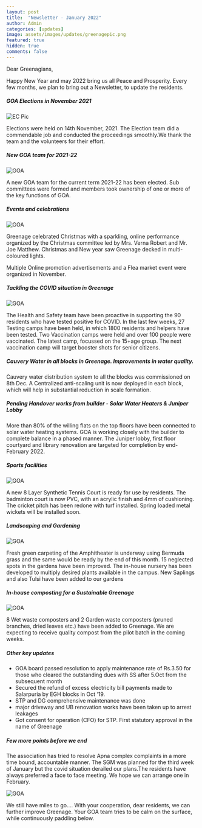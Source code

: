 ```yaml
---
layout: post
title:  "Newsletter - January 2022"
author: Admin
categories: [updates]
image: assets/images/updates/greenagepic.png
featured: true
hidden: true
comments: false
---
```


Dear Greenagians,


Happy New Year and may 2022 bring us all Peace and Prosperity. Every few months, we plan to bring out a Newsletter, to update the residents.

##### GOA Elections in November 2021

<p class="mb-5"><img class="shadow-lg" src="{{site.baseurl}}/assets/images/updates/ec.png" alt="EC Pic" /></p>

Elections were held on 14th November,  2021. The Election team did a commendable job and conducted the proceedings smoothly.We thank the team and the volunteers for their effort.

##### New GOA team for 2021-22

<p class="mb-5"><img class="shadow-lg" src="{{site.baseurl}}/assets/images/updates/goa.png" alt="GOA" /></p>

A new GOA team for the current term 2021-22 has been elected. Sub committees were formed and members took ownership of one or more of the key functions of GOA. 

##### Events and celebrations

<p class="mb-5"><img class="shadow-lg" src="{{site.baseurl}}/assets/images/updates/xmas.png" alt="GOA" /></p>

Greenage celebrated Christmas with a sparkling, online performance organized by the Christmas committee led by Mrs. Verna Robert and Mr. Joe Matthew. Christmas and New year saw Greenage decked in multi-coloured lights. 

Multiple Online promotion advertisements and a Flea market event were organized in November. 

##### Tackling the COVID situation in Greenage

<p class="mb-5"><img class="shadow-lg" src="{{site.baseurl}}/assets/images/updates/covid.png" alt="GOA" /></p>

The Health and Safety team have been proactive in supporting the 90 residents who have tested positive for COVID. In the last few weeks, 27 Testing camps have been held, in which 1800 residents and helpers have been tested.
Two Vaccination camps were held and  over 100 people were vaccinated. The latest camp, focussed on the  15+age group. The next vaccination camp will target booster shots for senior citizens. 

##### Cauvery Water in all blocks in Greenage. Improvements in water quality. 

Cauvery water distribution system to all the blocks was commissioned on 8th Dec. A Centralized anti-scaling unit is  now deployed in each block, which will help in substantial reduction in scale formation. 

##### Pending Handover works from builder - Solar Water Heaters & Juniper Lobby

More than 80% of the willing flats on the top floors have been connected to solar water heating systems.  GOA is working closely with the builder to complete  balance in a phased manner. The Juniper lobby, first floor courtyard and library renovation are targeted for completion by end-February 2022.

##### Sports facilities 

<p class="mb-5"><img class="shadow-lg" src="{{site.baseurl}}/assets/images/updates/sports.png" alt="GOA" /></p>

A new 8 Layer Synthetic Tennis Court is ready for use by residents. The badminton court is now PVC, with an acrylic finish and 4mm of cushioning. The cricket pitch has been redone with turf installed. Spring loaded metal wickets will be installed soon. 

##### Landscaping and Gardening 

<p class="mb-5"><img class="shadow-lg" src="{{site.baseurl}}/assets/images/updates/amphi.png" alt="GOA" /></p>

Fresh green carpeting of the Amphitheater is underway using Bermuda grass and the same would be ready by the end of this month. 15 neglected spots in the gardens have been improved. The in-house nursery has been developed to multiply desired plants available in the campus. 
New Saplings and also Tulsi have been added to our gardens

##### In-house composting for a Sustainable Greenage

<p class="mb-5"><img class="shadow-lg" src="{{site.baseurl}}/assets/images/updates/compost.png" alt="GOA" /></p>

8 Wet waste composters and 2 Garden waste composters (pruned branches, dried leaves etc.) have been added to Greenage. We are expecting to receive  quality compost from the pilot batch in the coming weeks.

##### Other key updates

- GOA board passed resolution to apply maintenance rate of  Rs.3.50 for those who cleared the outstanding dues with SS after 5.Oct from the subsequent month
- Secured the refund of excess electricity bill payments made to Salarpuria by EGH blocks in Oct ‘19.
- STP and DG comprehensive maintenance was done
- major driveway and UB renovation works have been taken up to arrest leakages
- Got consent for operation (CFO) for STP. First statutory approval in the name of Greenage

##### Few  more points before we end

The association has tried to resolve Apna complex complaints in a more time bound, accountable manner. The SGM was planned for the third week of January but the covid situation derailed our plans.The residents have always preferred a face to face meeting. We hope we can arrange one in February.

<p class="mb-5"><img class="shadow-lg" src="{{site.baseurl}}/assets/images/updates/ducks.png" alt="GOA" /></p>

We still have miles to go…. With your cooperation, dear residents, we can further improve Greenage.  Your GOA team tries to be calm on the surface, while continuously paddling below.
